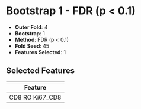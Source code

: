# Bootstrap 1 - FDR (p < 0.1)

- **Outer Fold**: 4
- **Bootstrap**: 1
- **Method**: FDR (p < 0.1)
- **Fold Seed**: 45
- **Features Selected**: 1

## Selected Features

| Feature |
|---------|
| CD8 RO Ki67_CD8 |

